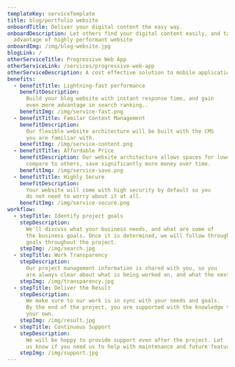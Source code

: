 ```yaml
---
templateKey: serviceTemplate
title: blog/portfolio website
onboardTitle: Deliver your digital content the easy way.
onboardDescription: Let others find your digital content easily, and take
  advantage of highly performant website
onboardImg: /img/blog-website.jpg
blogLink: /
otherServiceTitle: Progressive Web App
otherServiceLink: /services/progressive-web-app
otherServiceDescription: A cost effective solution to mobile application
benefits:
  - benefitTitle: Lightning-fast performance
    benefitDescription:
      Build your blog website with instant response time, and gain
      even more advantage in search ranking..
    benefitImg: /img/service-fast.png
  - benefitTitle: Familar Content Management
    benefitDescription:
      Our flexible website architecture will be built with the CMS
      you are familiar with.
    benefitImg: /img/service-content.png
  - benefitTitle: Affordable Price
    benefitDescription: Our website architecture allows spaces for lower cost
      compare to others, save significantly more money over time.
    benefitImg: /img/service-save.png
  - benefitTitle: Highly Secure
    benefitDescription:
      Your website will come with high security by default so you
      do not need to worry about it at all.
    benefitImg: /img/service-secure.png
workflow:
  - stepTitle: Identify project goals
    stepDescription:
      We'll discuss what your business needs, and what are some of
      the business goals. Once it is determined, we will follow through on those
      goals throughout the project.
    stepImg: /img/search.jpg
  - stepTitle: Work Transparency
    stepDescription:
      Our project management information is shared with you, so you
      are always clear about what is being worked on, and what the next step is.
    stepImg: /img/transparency.jpg
  - stepTitle: Deliver the Result
    stepDescription:
      We make sure to our work is in sync with your needs and goals.
      By the end of the project, you are supported with the knowledge to go on
      your own.
    stepImg: /img/result.jpg
  - stepTitle: Continuous Support
    stepDescription:
      We will be happy to provide support even after the project. Let
      us know if you need us to help with maintenance and future feature.
    stepImg: /img/support.jpg
---
```

